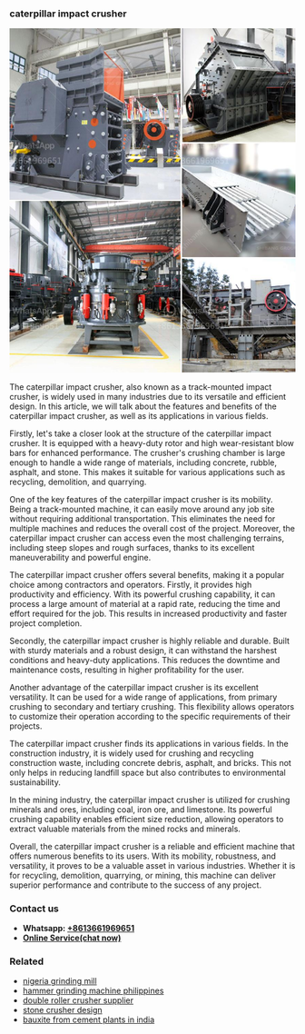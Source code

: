 <h3>caterpillar impact crusher</h3><img src='1702952970.jpg' alt=''><p>The caterpillar impact crusher, also known as a track-mounted impact crusher, is widely used in many industries due to its versatile and efficient design. In this article, we will talk about the features and benefits of the caterpillar impact crusher, as well as its applications in various fields.</p><p>Firstly, let's take a closer look at the structure of the caterpillar impact crusher. It is equipped with a heavy-duty rotor and high wear-resistant blow bars for enhanced performance. The crusher's crushing chamber is large enough to handle a wide range of materials, including concrete, rubble, asphalt, and stone. This makes it suitable for various applications such as recycling, demolition, and quarrying.</p><p>One of the key features of the caterpillar impact crusher is its mobility. Being a track-mounted machine, it can easily move around any job site without requiring additional transportation. This eliminates the need for multiple machines and reduces the overall cost of the project. Moreover, the caterpillar impact crusher can access even the most challenging terrains, including steep slopes and rough surfaces, thanks to its excellent maneuverability and powerful engine.</p><p>The caterpillar impact crusher offers several benefits, making it a popular choice among contractors and operators. Firstly, it provides high productivity and efficiency. With its powerful crushing capability, it can process a large amount of material at a rapid rate, reducing the time and effort required for the job. This results in increased productivity and faster project completion.</p><p>Secondly, the caterpillar impact crusher is highly reliable and durable. Built with sturdy materials and a robust design, it can withstand the harshest conditions and heavy-duty applications. This reduces the downtime and maintenance costs, resulting in higher profitability for the user.</p><p>Another advantage of the caterpillar impact crusher is its excellent versatility. It can be used for a wide range of applications, from primary crushing to secondary and tertiary crushing. This flexibility allows operators to customize their operation according to the specific requirements of their projects.</p><p>The caterpillar impact crusher finds its applications in various fields. In the construction industry, it is widely used for crushing and recycling construction waste, including concrete debris, asphalt, and bricks. This not only helps in reducing landfill space but also contributes to environmental sustainability.</p><p>In the mining industry, the caterpillar impact crusher is utilized for crushing minerals and ores, including coal, iron ore, and limestone. Its powerful crushing capability enables efficient size reduction, allowing operators to extract valuable materials from the mined rocks and minerals.</p><p>Overall, the caterpillar impact crusher is a reliable and efficient machine that offers numerous benefits to its users. With its mobility, robustness, and versatility, it proves to be a valuable asset in various industries. Whether it is for recycling, demolition, quarrying, or mining, this machine can deliver superior performance and contribute to the success of any project.</p><h3>Contact us</h3><ul><li><strong>Whatsapp:&nbsp;<a href="https://wa.me/8613661969651">+8613661969651</a></strong></li><li><a href="https://swt.shibang-china.com/?git&amp;zhl&amp;caterpillar impact crusher"><strong>Online Service(chat now)</strong></a></li></ul><h3>Related</h3><ul><li><a href='nigeria grinding mill.md'>nigeria grinding mill</a></li><li><a href='hammer grinding machine philippines.md'>hammer grinding machine philippines</a></li><li><a href='double roller crusher supplier.md'>double roller crusher supplier</a></li><li><a href='stone crusher design.md'>stone crusher design</a></li><li><a href='bauxite from cement plants in india.md'>bauxite from cement plants in india</a></li></ul>